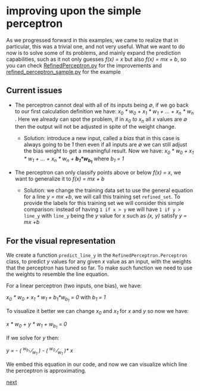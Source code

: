 # improving upon the simple perceptron

As we progressed forward in this examples, we came to realize that in particular, this was a trivial one, and not very useful. What we want to do now is to solve some of its problems, and mainly expand the prediction capabilities, such as it not only guesses _f(x) = x_ but also _f(x) = mx + b_, so you can check [RefinedPerceptron.py](/nn_lib/Perceptron/RefinedPerceptron.py) for the improvements and [refined_perceptron_sample.py](/nn_lib/samples/refined_perceptron_sample.py) for the example

## Current issues

- The perceptron cannot deal with all of its inputs being _&varnothing;_, if we go back to our first calculation definition we have: _x<sub>0</sub> * w<sub>0</sub> + x<sub>1</sub> * w<sub>1</sub> + ... +  x<sub>n</sub> * w<sub>n</sub>_ . Here we already can spot the problem, if in _x<sub>0</sub> to x<sub>n</sub>_ all _x_ values are _&varnothing;_  then the output will not be adjusted in spite of the weight change.

  - Solution: introduce a new input, called a _bias_ that in this case is always going to be _1_ then even if all inputs are _&varnothing;_ we can still adjust the bias weight to get a meaningful result. Now  we have: _x<sub>0</sub> * w<sub>0</sub> + x<sub>1</sub> * w<sub>1</sub> + ... +  x<sub>n</sub> * w<sub>n</sub> + **b<sub>1</sub>*w<sub>b<sub>1</sub></sub>**_ where _b<sub>1</sub> = 1_

- The perceptron can only classify points above or below _f(x) = x_, we want to generalize it to _f(x) = mx + b_

  - Solution: we change the training data set to use the general equation for a line _y = mx +b_, we will call this training set `refined_set`.
  To provide the labels for this training set we will consider this simple comparison: instead of having `1 if x > y` we will have `1 if y > line_y` with `line_y` being the _y_ value for x such as _(x, y)_ satisfy _y = mx +b_

## For the visual representation

We create a function `predict_line_y` in the `RefinedPerceptron.Perceptron` class, to predict _y_ values for any given _x_ value as an input, with the weights that the perceptron has tuned so far.
To make such function we need to use the weights to resemble the line equation.

For a linear perceptron (two inputs, one bias), we have:

_x<sub>0</sub> * w<sub>0</sub> + x<sub>1</sub> * w<sub>1</sub> + b<sub>1</sub>*w<sub>b<sub>1</sub></sub> = 0_ with _b<sub>1</sub> = 1_

To visualize it better we can change _x<sub>0</sub>_ and _x<sub>1</sub>_ for _x_ and _y_ so now we have:

_x * w<sub>0</sub> + y * w<sub>1</sub> + w<sub>b<sub>1</sub></sub> = 0_

If we solve for _y_ then:

_y = - ( <sup>w<sub>b<sub>1</sub></sub></sup> &frasl;<sub>w<sub>1</sub></sub> ) - ( <sup>w<sub>0</sub></sup> &frasl;<sub>w<sub>1</sub></sub> )* x_

We embed this equation in our code, and now we can visualize which line the perceptron is approximating.

[next](/docs/eng/2.multilayer_perceptron/1.perceptron_problems.md)